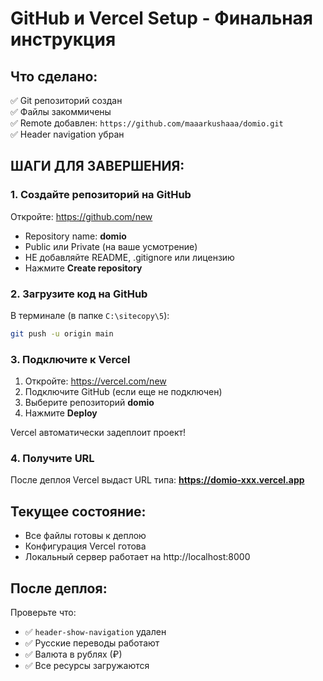 # GitHub и Vercel Setup - Финальная инструкция

## Что сделано:

✅ Git репозиторий создан  
✅ Файлы закоммичены  
✅ Remote добавлен: `https://github.com/maaarkushaaa/domio.git`  
✅ Header navigation убран

## ШАГИ ДЛЯ ЗАВЕРШЕНИЯ:

### 1. Создайте репозиторий на GitHub

Откройте: https://github.com/new

- Repository name: **domio**
- Public или Private (на ваше усмотрение)
- НЕ добавляйте README, .gitignore или лицензию
- Нажмите **Create repository**

### 2. Загрузите код на GitHub

В терминале (в папке `C:\sitecopy\5`):

```bash
git push -u origin main
```

### 3. Подключите к Vercel

1. Откройте: https://vercel.com/new
2. Подключите GitHub (если еще не подключен)
3. Выберите репозиторий **domio**
4. Нажмите **Deploy**

Vercel автоматически задеплоит проект!

### 4. Получите URL

После деплоя Vercel выдаст URL типа:
**https://domio-xxx.vercel.app**

## Текущее состояние:

- Все файлы готовы к деплою
- Конфигурация Vercel готова
- Локальный сервер работает на http://localhost:8000

## После деплоя:

Проверьте что:
- ✅ `header-show-navigation` удален
- ✅ Русские переводы работают
- ✅ Валюта в рублях (₽)
- ✅ Все ресурсы загружаются

